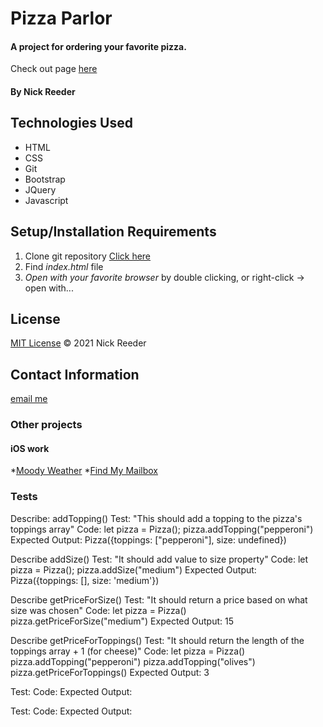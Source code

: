 # Pizza Parlor

#### A project for ordering your favorite pizza.

Check out page [here](https://github.com/reeder32/pizza-parlor.git)

#### By Nick Reeder

## Technologies Used

* HTML
* CSS
* Git
* Bootstrap
* JQuery
* Javascript

## Setup/Installation Requirements

1. Clone git repository [Click here](https://github.com/reeder32/pizza-parlor.git)
2. Find _index.html_ file
3. _Open with your favorite browser_ by double clicking, or right-click -> open with...



## License

[MIT License](https://opensource.org/licenses/MIT)
&copy; 2021 Nick Reeder

## Contact Information

[email me](mailto:nickreeder32@gmail.com)

### Other projects

#### iOS work
*[Moody Weather](https://apps.apple.com/us/app/moody-weather/id1506337317)
*[Find My Mailbox](https://apps.apple.com/us/app/find-my-mailbox/id1530700085)


### Tests

Describe: addTopping()
Test: "This should add a topping to the pizza's toppings array"
Code: let pizza = Pizza();
      pizza.addTopping("pepperoni")
Expected Output: Pizza({toppings: ["pepperoni"], size: undefined})

Describe addSize()
Test: "It should add value to size property" 
Code: let pizza = Pizza();
      pizza.addSize("medium")
Expected Output: Pizza({toppings: [], size: 'medium'})

Describe getPriceForSize()
Test: "It should return a price based on what size was chosen"
Code: let pizza = Pizza()
      pizza.getPriceForSize("medium")
Expected Output: 15

Describe getPriceForToppings()
Test: "It should return the length of the toppings array + 1 (for cheese)"
Code: let pizza = Pizza()
      pizza.addTopping("pepperoni")
      pizza.addTopping("olives")
      pizza.getPriceForToppings()
Expected Output: 3

Test: 
Code: 
Expected Output: 

Test: 
Code: 
Expected Output: 



